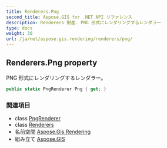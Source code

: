 ```yaml
---
title: Renderers.Png
second_title: Aspose.GIS for .NET API リファレンス
description: Renderers 財産. PNG 形式にレンダリングするレンダラー
type: docs
weight: 30
url: /ja/net/aspose.gis.rendering/renderers/png/
---
```

## Renderers.Png property

PNG 形式にレンダリングするレンダラー。

```csharp
public static PngRenderer Png { get; }
```

### 関連項目

* class [PngRenderer](../../../aspose.gis.rendering.formats.png/pngrenderer/)
* class [Renderers](../)
* 名前空間 [Aspose.Gis.Rendering](../../renderers/)
* 組み立て [Aspose.GIS](../../../)


